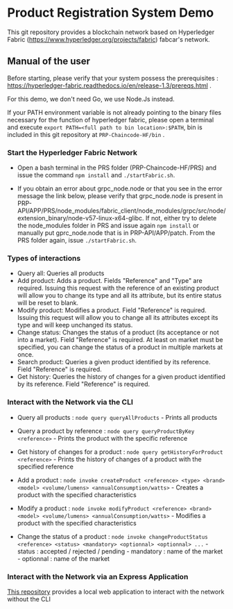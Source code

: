 # Product Registration System Demo

This git repository provides a blockchain network based on Hyperledger Fabric (https://www.hyperledger.org/projects/fabric) fabcar's network.

## Manual of the user

Before starting, please verify that your system possess the prerequisites : https://hyperledger-fabric.readthedocs.io/en/release-1.3/prereqs.html .

For this demo, we don't need Go, we use Node.Js instead.

If your PATH environment variable is not already pointing to the binary files necessary for the function of hyperledger fabric, please open a terminal and execute `export PATH=<full path to bin location>:$PATH`, bin is included in this git repository at `PRP-Chaincode-HF/bin` .

### Start the Hyperledger Fabric Network

* Open a bash terminal in the PRS folder (PRP-Chaincode-HF/PRS) and issue the command `npm install` and `./startFabric.sh`.

* If you obtain an error about grpc_node.node or that you see in the error message the link below, please verify that grpc_node.node is present in PRP-API/APP/PRS/node_modules/fabric_client/node_modules/grpc/src/node/extension_binary/node-v57-linux-x64-glibc.
If not, either try to delete the node_modules folder in PRS and issue again `npm install` or manually put gprc_node.node that is in PRP-API/APP/patch.
From the PRS folder again, issue `./startFabric.sh`.

### Types of interactions

* Query all: Queries all products
* Add product: Adds a product. Fields "Reference" and "Type" are required. Issuing this request with the reference of an existing product will allow you to change its type and all its attribute, but its entire status will be reset to blank.
* Modify product: Modifies a product. Field "Reference" is required. Issuing this request will allow you to change all its attributes except its type and will keep unchanged its status.
* Change status: Changes the status of a product (its acceptance or not into a market). Field "Reference" is required. At least on market must be specified, you can change the status of a product in multiple markets at once.
* Search product: Queries a given product identified by its reference. Field "Reference" is required.
* Get history: Queries the history of changes for a given product identified by its reference. Field "Reference" is required.

### Interact with the Network via the CLI

* Query all products : `node query queryAllProducts` - Prints all products

* Query a product by reference : `node query queryProductByKey <reference>` - Prints the product with the specific reference

* Get history of changes for a product : `node query getHistoryForProduct <reference>` - Prints the history of changes of a product with the specified reference

* Add a product : `node invoke createProduct <reference> <type> <brand> <model> <volume/lumens> <annualConsumption/watts>` - Creates a product with the specified characteristics

* Modify a product : `node invoke modifyProduct <reference> <brand> <model> <volume/lumens> <annualConsumption/watts>` - Modifies a product with the specified characteristics

* Change the status of a product : `node invoke changeProductStatus <reference> <status> <mandatory> <optionnal> <optionnal> ...` - status : accepted / rejected / pending - mandatory : name of the market - optionnal : name of the market

### Interact with the Network via an Express Application

[This repository](https://github.com/AlexandreDejous/PRP-App-HF) provides a local web application to interact with the network without the CLI
